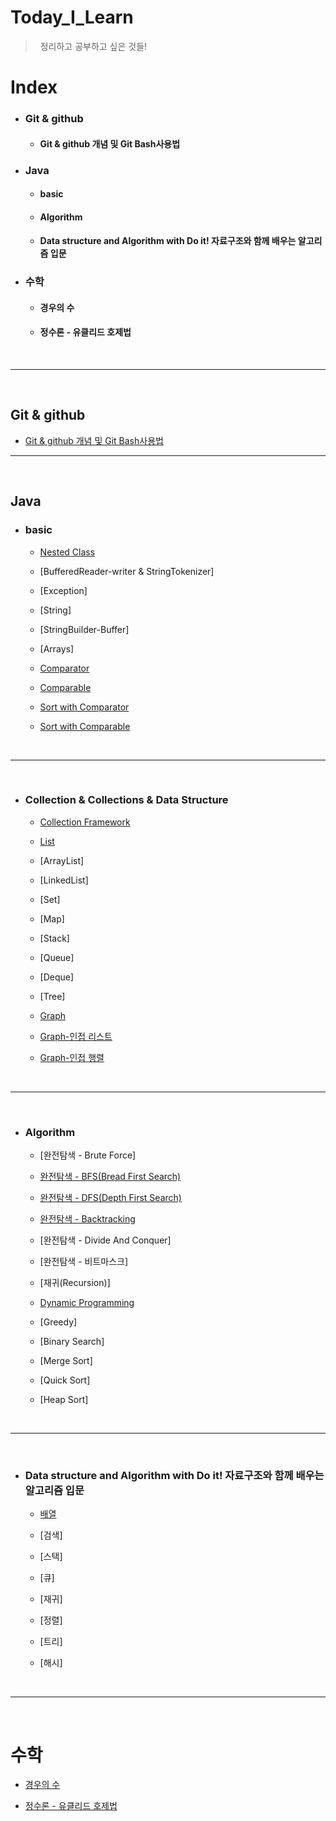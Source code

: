 # Today_I_Learn
> &nbsp; 정리하고 공부하고 싶은 것들!

# Index

- ### Git & github
   - #### Git & github 개념 및 Git Bash사용법
   
- ### Java
   - #### basic
   
   - #### Algorithm
   
   - #### Data structure and Algorithm with Do it! 자료구조와 함께 배우는 알고리즘 입문
    

- ### 수학
  - #### 경우의 수
  
  - #### 정수론 - 유클리드 호제법

<br>

<hr>

<br>  

## Git & github
- [Git & github 개념 및 Git Bash사용법](https://github.com/OOOIOOOIO/Today_I_Learn/blob/master/Git%20%26%20github%20%EA%B0%9C%EB%85%90%20%EB%B0%8F%20Git%20Bash%EC%82%AC%EC%9A%A9%EB%B2%95.md)

<hr>

<br>  

## Java

- ### basic
  - [Nested Class](https://github.com/OOOIOOOIO/Today_I_Learn/blob/master/basic/Nested%20Class.md)
  
  - [BufferedReader-writer & StringTokenizer]
  
  - [Exception]
  
  - [String]
  
  - [StringBuilder-Buffer]
  
  - [Arrays]
  
  - [Comparator](https://github.com/OOOIOOOIO/Today_I_Learn/blob/master/lang%20%26%20util/Comparator.md)
  
  - [Comparable](https://github.com/OOOIOOOIO/Today_I_Learn/blob/master/lang%20%26%20util/Comparable.md)
 
  - [Sort with Comparator](https://github.com/OOOIOOOIO/Today_I_Learn/blob/master/lang%20%26%20util/Sort%20with%20Comparator.md)
  
  - [Sort with Comparable](https://github.com/OOOIOOOIO/Today_I_Learn/blob/master/lang%20&%20util/Sort%20with%20Comparable.md)
 
<br>

<hr>

<br>  


- ### Collection & Collections & Data Structure
  
  - [Collection Framework](https://github.com/OOOIOOOIO/Today_I_Learn_With_JAVA/blob/master/Collection%20%26%20Collections%20%26%20Data%20Structure/Collection%20Framework.md)
  
  - [List](https://github.com/OOOIOOOIO/Today_I_Learn_With_JAVA/blob/master/Collection%20&%20Collections%20&%20Data%20Structure/List.md)
  
  - [ArrayList]
  
  - [LinkedList]
  
  - [Set]
  
  - [Map]
  
  - [Stack]
  
  - [Queue]
    
  - [Deque]
  
  - [Tree]
  
  - [Graph](https://github.com/OOOIOOOIO/Today_I_Learn_With_JAVA/blob/master/Collection%20%26%20Collections/Graph.md)
  
  - [Graph-인접 리스트](https://github.com/OOOIOOOIO/Today_I_Learn_With_JAVA/blob/master/Collection%20%26%20Collections%20%26%20Data%20Structure/Graph%20-%EC%9D%B8%EC%A0%91%20%EB%A6%AC%EC%8A%A4%ED%8A%B8.md)
  
  - [Graph-인접 행렬](https://github.com/OOOIOOOIO/Today_I_Learn_With_JAVA/blob/master/Collection%20%26%20Collections%20%26%20Data%20Structure/Graph%20-%EC%9D%B8%EC%A0%91%20%ED%96%89%EB%A0%AC.md)

<br>

<hr>

<br>  


- ### Algorithm
  
  - [완전탐색 - Brute Force]
  
  - [완전탐색 - BFS(Bread First Search)](https://github.com/OOOIOOOIO/Today_I_Learn_With_JAVA/blob/master/Algorithm/%EC%99%84%EC%A0%84%ED%83%90%EC%83%89%20-%20BFS(Bread%20First%20Search).md)
  
  - [완전탐색 - DFS(Depth First Search)](https://github.com/OOOIOOOIO/Today_I_Learn_With_JAVA/blob/master/Algorithm/%EC%99%84%EC%A0%84%ED%83%90%EC%83%89%20-%20DFS(Depth%20First%20Search).md)
  
  - [완전탐색 - Backtracking](https://github.com/OOOIOOOIO/Today_I_Learn/blob/master/Algorithm/%EC%99%84%EC%A0%84%ED%83%90%EC%83%89%20-%20Backtracking.md)
  
  - [완전탐색 - Divide And Conquer]
  
  - [완전탐색 - 비트마스크]
  
  - [재귀(Recursion)]
  
  - [Dynamic Programming](https://github.com/OOOIOOOIO/Today_I_Learn/blob/master/Algorithm/Dynamic%20Programming.md)
  
  - [Greedy]
  
  - [Binary Search]
  
  - [Merge Sort]
  
  - [Quick Sort]
  
  - [Heap Sort]

<br>

<hr>

<br>  

- ### Data structure and Algorithm with Do it! 자료구조와 함께 배우는 알고리즘 입문
  - [배열](https://github.com/OOOIOOOIO/Today_I_Learn/tree/master/Data%20structure%20and%20Algorithm%20with%20Do%20it!%20%EC%9E%90%EB%A3%8C%EA%B5%AC%EC%A1%B0%EC%99%80%20%ED%95%A8%EA%BB%98%20%EB%B0%B0%EC%9A%B0%EB%8A%94%20%EC%95%8C%EA%B3%A0%EB%A6%AC%EC%A6%98%20%EC%9E%85%EB%AC%B8/%EB%B0%B0%EC%97%B4)
  
  - [검색]
  
  - [스택]
  
  - [큐]
  
  - [재귀]
  
  - [정렬]
  
  - [트리]
  
  - [해시]
  
<br>

<hr>

<br>  


# 수학

  - [경우의 수](https://github.com/OOOIOOOIO/Today_I_Learn/blob/master/%EC%88%98%ED%95%99/%EA%B2%BD%EC%9A%B0%EC%9D%98%20%EC%88%98.md)
  
  - [정수론 - 유클리드 호제법](https://github.com/OOOIOOOIO/Today_I_Learn/blob/master/%EC%88%98%ED%95%99/%EC%A0%95%EC%88%98%EB%A1%A0%20-%20%EC%9C%A0%ED%81%B4%EB%A6%AC%EB%93%9C%20%ED%98%B8%EC%A0%9C%EB%B2%95.md)
